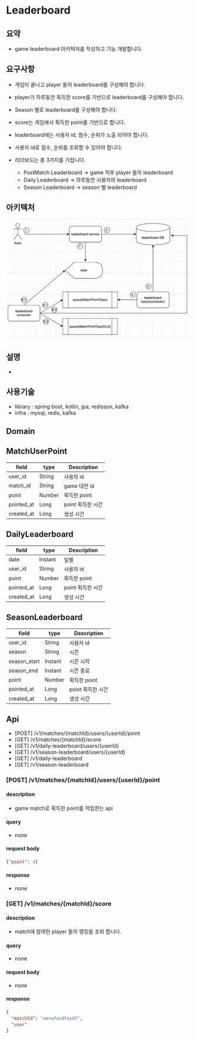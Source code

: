 # Leaderboard

## 요약

- game leaderboard 아키텍처를 작성하고 기능 개발합니다.

## 요구사항

- 게임이 끝나고 player 들의 leaderboard를 구성해야 합니다.
- player가 하루동안 획득한 score를 기반으로 leaderboard를 구성해야 합니다.
- Season 별로 leaderboard를 구성해야 합니다.
- score는 게임에서 획득한 point를 기반으로 합니다.
- leaderboard에는 사용자 id, 점수, 순위가 노출 되어야 합니다.
- 사용자 id로 점수, 순위를 조회할 수 있어야 합니다.

- 리더보드는 총 3가지를 가집니다.
    - PostMatch Leaderboard -> game 직후 player 들의 leaderboard
    - Daily Leaderboard -> 하루동안 사용자의 leaderboard
    - Season Leaderboard -> season 별 leaderboard

## 아키텍처
![arch.png](arch.png)

## 설명

- 

## 사용기술

- library : spring boot, kotlin, jpa, redisson, kafka
- infra : mysql, redis, kafka

## Domain

## MatchUserPoint

| field      | type   | Description  | 
|------------|--------|--------------|
| user_id    | String | 사용자 id       |
| match_id   | String | game 대전 id   |
| point      | Number | 획득한 point    |
| pointed_at | Long   | point 획득한 시간 |
| created_at | Long   | 생성 시간        |

## DailyLeaderboard

| field      | type    | Description  | 
|------------|---------|--------------|
| date       | Instant | 일별           |
| user_id    | String  | 사용자 id       |
| point      | Number  | 획득한 point    |
| pointed_at | Long    | point 획득한 시간 |
| created_at | Long    | 생성 시간        |

## SeasonLeaderboard

| field        | type    | Description  | 
|--------------|---------|--------------|
| user_id      | String  | 사용자 id       |
| season       | String  | 시즌           |
| season_start | Instant | 시즌 시작        |
| season_end   | Instant | 시즌 종료        |
| point        | Number  | 획득한 point    |
| pointed_at   | Long    | point 획득한 시간 |
| created_at   | Long    | 생성 시간        |

## Api

- [POST] /v1/matches/{matchId}/users/{userId}/point
- [GET] /v1/matches/{matchId}/score
- [GET] /v1/daily-leaderboard/users/{userId}
- [GET] /v1/season-leaderboard/users/{userId}
- [GET] /v1/daily-leaderboard
- [GET] /v1/season-leaderboard

### [POST] /v1/matches/{matchId}/users/{userId}/point
#### description

- game match로 획득한 point를 적립한는 api

#### query

- none

#### request body

```json
{"point": 4}
```

#### response

- none

### [GET] /v1/matches/{matchId}/score
#### description

- match에 참여한 player 들의 랭킹을 조회 합니다.

#### query

- none

#### request body

- none

#### response

```json
{
  "matchId": "werwfasdfasdf",
  "user"
}
```


